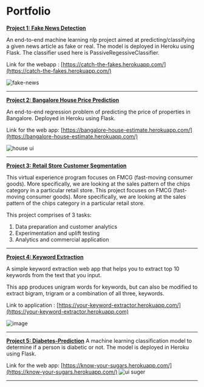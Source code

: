 # Portfolio

[**Project 1: Fake News Detection**](https://github.com/shrutibalan4591/Fake-News-Detection)

An end-to-end machine learning nlp project aimed at predicting/classifying a given news article as fake or real. The model is deployed in Heroku using Flask. The classifier used here is PassiveRegessiveClassifier.

Link for the webapp : [https://catch-the-fakes.herokuapp.com/](https://catch-the-fakes.herokuapp.com/)

![fake-news](https://user-images.githubusercontent.com/77207245/132998643-7e068d64-ce30-4237-b542-6858dea33f1a.gif)

************************************************************************************************
[**Project 2: Bangalore House Price Prediction**](https://github.com/shrutibalan4591/Bangalore-House-Price-Prediction)

An end-to-end regression problem of predicting the price of properties in Bangalore. Deployed in Heroku using Flask.

Link for the web app: [https://bangalore-house-estimate.herokuapp.com/](https://bangalore-house-estimate.herokuapp.com/)

![house ui](https://user-images.githubusercontent.com/77207245/133029317-d90d0cff-1e8a-483c-88bf-51c86665bc4b.PNG)

************************************************************************************************
[**Project 3: Retail Store Customer Segmentation**](https://github.com/shrutibalan4591/Retail-Store-Customer-Segmentation)

This virtual experience program focuses on FMCG (fast-moving consumer goods). More specifically, we are looking at the sales pattern of the chips category in a particular retail store. This project focuses on FMCG (fast-moving consumer goods). More specifically, we are looking at the sales pattern of the chips category in a particular retail store.

This project comprises of 3 tasks:

1. Data preparation and customer analytics
2. Experimentation and uplift testing
3. Analytics and commercial application

************************************************************************************************
[**Project 4: Keyword Extraction**](https://github.com/shrutibalan4591/Keyword-Extraction)

A simple keyword extraction web app that helps you to extract top 10 keywords from the text that you input.

This app produces unigram words for keywords, but can also be modified to extract bigram, trigram or a combination of all three, keywords.

Link to application : [https://your-keyword-extractor.herokuapp.com/](https://your-keyword-extractor.herokuapp.com)

![image](https://user-images.githubusercontent.com/77207245/153548716-fcee525d-13fe-4cdc-a74c-db67d189e367.png)

************************************************************************************************
[**Project 5: Diabetes-Prediction**](https://github.com/shrutibalan4591/Diabetes-Prediction)
A machine learning classification model to determine if a person is diabetic or not. The model is deployed in Heroku using Flask.

Link for the web app: [https://know-your-sugars.herokuapp.com/](https://know-your-sugars.herokuapp.com/)
![ui suger](https://user-images.githubusercontent.com/77207245/133021597-990e6556-4635-4449-af46-1c8975e2940a.PNG)

************************************************************************************************








